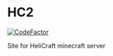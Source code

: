 # HC2
[![CodeFactor](https://www.codefactor.io/repository/github/ms0ur/hc2/badge)](https://www.codefactor.io/repository/github/ms0ur/hc2)

Site for HeliCraft minecraft server
